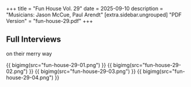 +++
title = "Fun House Vol. 29"
date = 2025-09-10
description = "Musicians: Jason McCue, Paul Arendt"
[extra.sidebar.ungrouped]
"PDF Version" = "fun-house-29.pdf"
+++

## Full Interviews
on their merry way

{{ bigimg(src="fun-house-29-01.png") }}
{{ bigimg(src="fun-house-29-02.png") }}
{{ bigimg(src="fun-house-29-03.png") }}
{{ bigimg(src="fun-house-29-04.png") }}
